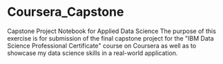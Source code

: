 # Coursera_Capstone
Capstone Project Notebook for Applied Data Science
The purpose of this exercise is for submission of the final capstone project for the "IBM Data Science Professional Certificate" course on Coursera as well as to showcase my data science skills in a real-world application.
